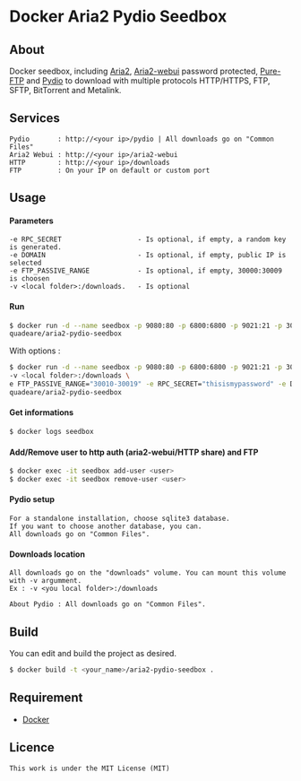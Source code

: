 # Docker Aria2 Pydio Seedbox

## About
Docker seedbox, including [Aria2](https://github.com/aria2/aria2), [Aria2-webui](https://github.com/ziahamza/webui-aria2) password protected, [Pure-FTP](https://www.pureftpd.org/project/pure-ftpd) and [Pydio](https://github.com/pydio/) to download with multiple protocols HTTP/HTTPS, FTP, SFTP, BitTorrent and Metalink.

## Services
```
Pydio       : http://<your ip>/pydio | All downloads go on "Common Files"
Aria2 Webui : http://<your ip>/aria2-webui
HTTP        : http://<your ip>/downloads
FTP         : On your IP on default or custom port
```

## Usage
#### Parameters
```
-e RPC_SECRET                   - Is optional, if empty, a random key is generated.
-e DOMAIN                       - Is optional, if empty, public IP is selected
-e FTP_PASSIVE_RANGE            - Is optional, if empty, 30000:30009 is choosen
-v <local folder>:/downloads.   - Is optional
```
#### Run

```sh
$ docker run -d --name seedbox -p 9080:80 -p 6800:6800 -p 9021:21 -p 30000-30009:30000-30009 \
quadeare/aria2-pydio-seedbox
```

With options :
```sh
$ docker run -d --name seedbox -p 9080:80 -p 6800:6800 -p 9021:21 -p 30010-30019:30010-30019 \
-v <local folder>:/downloads \
e FTP_PASSIVE_RANGE="30010-30019" -e RPC_SECRET="thisismypassword" -e DOMAIN="mydomain.com" \
quadeare/aria2-pydio-seedbox
```
#### Get informations
```sh
$ docker logs seedbox
```
#### Add/Remove user to http auth (aria2-webui/HTTP share) and FTP
```sh
$ docker exec -it seedbox add-user <user>
$ docker exec -it seedbox remove-user <user>
```

#### Pydio setup
```
For a standalone installation, choose sqlite3 database.
If you want to choose another database, you can.
All downloads go on "Common Files".
```
#### Downloads location
```
All downloads go on the "downloads" volume. You can mount this volume with -v argumment.
Ex : -v <you local folder>:/downloads

About Pydio : All downloads go on "Common Files".
```
## Build
You can edit and build the project as desired.

```sh
$ docker build -t <your_name>/aria2-pydio-seedbox .
```

## Requirement
* [Docker](https://www.docker.com/)

## Licence
```
This work is under the MIT License (MIT)
```
